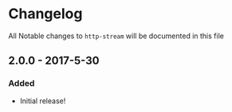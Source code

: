 # Changelog
All Notable changes to `http-stream` will be documented in this file

## 2.0.0 - 2017-5-30

### Added
- Initial release!